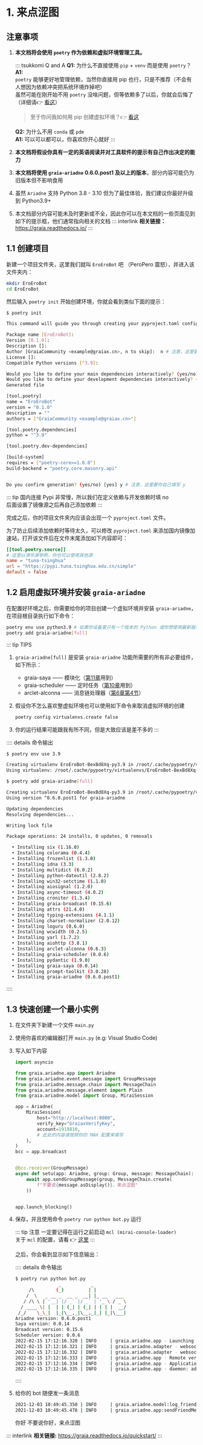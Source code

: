 # 1. 来点涩图

## 注意事项

1. **本文档将会使用 `poetry` 作为依赖和虚拟环境管理工具。**

   ::: tsukkomi Q and A
   **Q1:** 为什么不直接使用 `pip` + `venv` 而是使用 `poetry`？  
   **A1:**  
   `poetry` 能够更好地管理依赖，当然你直接用 pip 也行，只是不推荐（不会有人想因为依赖冲突把系统环境炸掉吧）  
   虽然可能在刚开始不用 `poetry` 没啥问题，但等依赖多了以后，你就会后悔了（详细请👉 [看这](../before/Q&A.md#_4-关于-poetry)）

   > 至于你问我如何用 pip 创建虚拟环境？👉 [看这](../before/Q&A.md#_9-当你遇到不会的东西的时候)

   **Q2:** 为什么不用 `conda` 或 `pdm`  
   **A1:** 可以可以都可以，你喜欢你开心就好
   :::

2. **本文档将假设你具有一定的英语阅读并对工具软件的提示有自己作出决定的能力**
3. **本文档将使用 `graia-ariadne` 0.6.0.post1 及以上的版本**，部分内容可能仍为旧版本但不影响食用
4. 虽然 `Ariadne` 支持 Python 3.8 - 3.10 但为了最佳体验，我们建议你最好升级到 Python3.9+
5. 本文档部分内容可能未及时更新或不全，因此你可以在本文档的一些页面见到如下的提示框，他们通常指向相关的文档
   ::: interlink
   **相关链接：**<https://graia.readthedocs.io/>
   :::

## 1.1 创建项目

新建一个项目文件夹，这里我们就叫 `EroEroBot` 吧 （<Curtain>PeroPero 震怒</Curtain>），并进入该文件夹内：

``` bash
mkdir EroEroBot
cd EroEroBot
```

然后输入 `poetry init` 开始创建环境，你就会看到类似下面的提示：

``` bash
$ poetry init

This command will guide you through creating your pyproject.toml config.

Package name [EroEroBot]:
Version [0.1.0]:
Description []:
Author [GraiaCommunity <example@graiax.cn>, n to skip]:  n # 注意，这里要你自己填写 n
License []:
Compatible Python versions [^3.9]:

Would you like to define your main dependencies interactively? (yes/no) [yes] n # 注意，这里要你自己填写 n
Would you like to define your development dependencies interactively? (yes/no) [yes] n # 注意，这里要你自己填写 n
Generated file

[tool.poetry]
name = "EroEroBot"
version = "0.1.0"
description = ""
authors = ["GraiaCommunity <example@graiax.cn>"]

[tool.poetry.dependencies]
python = "^3.9"

[tool.poetry.dev-dependencies]

[build-system]
requires = ["poetry-core>=1.0.0"]
build-backend = "poetry.core.masonry.api"


Do you confirm generation? (yes/no) [yes] y # 注意，这里要你自己填写 y
```

::: tip
国内连接 Pypi 非常慢，所以我们在定义依赖与开发依赖时填 no  
后面设置了镜像源之后再自己添加依赖
:::

完成之后，你的项目文件夹内应该会出现一个 `pyproject.toml` 文件。

为了防止后续添加依赖时等待太久，可以修改 `pyproject.toml` 来添加国内镜像加速站，打开该文件后在文件末尾添加如下内容即可：

``` toml
[[tool.poetry.source]]
# 这里以清华源举例，你也可以使用其他源
name = "tuna-tsinghua"
url = "https://pypi.tuna.tsinghua.edu.cn/simple"
default = false
```

## 1.2 启用虚拟环境并安装 `graia-ariadne`

在配置好环境之后，你需要给你的项目创建一个虚拟环境并安装 `graia-ariadne`，在项目根目录执行如下命令：

``` bash
poetry env use python3.9 # 如果你设备里只有一个版本的 Python 或你想使用最新版本，则这一条命令可以不执行
poetry add graia-ariadne[full]
```

::: tip TIPS

1. `graia-ariadne[full]` 是安装 `graia-ariadne` 功能所需要的所有非必要组件，如下所示：

   - graia-saya —— 模块化（[第11章](./11_classification.md)用到）
   - graia-scheduler —— 定时任务（[第10章](./10_ohayou_oniichan.md)用到）
   - arclet-alconna —— 消息链处理器（[第6章第4节](./6_4_alconna.md)）

2. 假设你不怎么喜欢整虚拟环境也可以使用如下命令来取消虚拟环境的创建

   ``` bash
   poetry config virtualenvs.create false
   ```

3. 你的运行结果可能跟我有所不同，但是大致应该是差不多的
:::

:::: details 命令输出

``` bash
$ poetry env use 3.9

Creating virtualenv EroEroBot-BexBd8Xq-py3.9 in /root/.cache/pypoetry/virtualenvs
Using virtualenv: /root/.cache/pypoetry/virtualenvs/EroEroBot-BexBd8Xq-py3.9
```

``` bash
$ poetry add graia-ariadne[full]

Creating virtualenv EroEroBot-BexBd8Xq-py3.9 in /root/.cache/pypoetry/virtualenvs
Using version ^0.6.0.post1 for graia-ariadne

Updating dependencies
Resolving dependencies...

Writing lock file

Package operations: 24 installs, 0 updates, 0 removals

  • Installing six (1.16.0)
  • Installing colorama (0.4.4)
  • Installing frozenlist (1.3.0)
  • Installing idna (3.3)
  • Installing multidict (6.0.2)
  • Installing python-dateutil (2.8.2)
  • Installing win32-setctime (1.1.0)
  • Installing aiosignal (1.2.0)
  • Installing async-timeout (4.0.2)
  • Installing croniter (1.3.4)
  • Installing graia-broadcast (0.15.6)
  • Installing attrs (21.4.0)
  • Installing typing-extensions (4.1.1)
  • Installing charset-normalizer (2.0.12)
  • Installing loguru (0.6.0)
  • Installing wcwidth (0.2.5)
  • Installing yarl (1.7.2)
  • Installing aiohttp (3.8.1)
  • Installing arclet-alconna (0.6.3)
  • Installing graia-scheduler (0.0.6)
  • Installing pydantic (1.9.0)
  • Installing graia-saya (0.0.14)
  • Installing prompt-toolkit (3.0.28)
  • Installing graia-ariadne (0.6.0.post1)
```

::::

## 1.3 快速创建一个最小实例

1. 在文件夹下新建一个文件 `main.py`
2. 使用你喜欢的编辑器打开 `main.py` (e.g: Visual Studio Code)
3. 写入如下内容

   ``` python
   import asyncio

   from graia.ariadne.app import Ariadne
   from graia.ariadne.event.message import GroupMessage
   from graia.ariadne.message.chain import MessageChain
   from graia.ariadne.message.element import Plain
   from graia.ariadne.model import Group, MiraiSession

   app = Ariadne(
       MiraiSession(
           host="http://localhost:8080",
           verify_key="GraiaxVerifyKey",
           account=1919810,
           # 此处的内容请按照你的 MAH 配置来填写
       ),
   )
   bcc = app.broadcast


   @bcc.receiver(GroupMessage)
   async def setu(app: Ariadne, group: Group, message: MessageChain):
       await app.sendGroupMessage(group, MessageChain.create(
           f"不要说{message.asDisplay()}，来点涩图"
       ))


   app.launch_blocking()
   ```

4. 保存，并且使用命令 `poetry run python bot.py` 运行

   ::: tip 注意
   一定要记得在运行之前启动 `mcl (mirai-console-loader)`  
   关于 `mcl` 的配置，请看 👉 [这里](../before/Q&A.md#_3-关于-mirai-环境)
   :::

   之后，你会看到显示如下信息输出：

   :::: details 命令输出
   ``` bash
   $ poetry run python bot.py
                   _           _
        /\        (_)         | |
       /  \   _ __ _  __ _  __| |_ __   ___
      / /\ \ | '__| |/ _` |/ _` | '_ \ / _ \
     / ____ \| |  | | (_| | (_| | | | |  __/
    /_/    \_\_|  |_|\__,_|\__,_|_| |_|\___|
   Ariadne version: 0.6.0.post1
   Saya version: 0.0.14
   Broadcast version: 0.15.6
   Scheduler version: 0.0.6
   2022-02-15 17:12:16.320 | INFO     | graia.ariadne.app - Launching app...
   2022-02-15 17:12:16.321 | INFO     | graia.ariadne.adapter - websocket: connected
   2022-02-15 17:12:16.332 | INFO     | graia.ariadne.adapter - websocket: ping task created
   2022-02-15 17:12:16.333 | INFO     | graia.ariadne.app - Remote version: 2.5.0
   2022-02-15 17:12:16.334 | INFO     | graia.ariadne.app - Application launched with 0.012s
   2022-02-15 17:12:16.335 | INFO     | graia.ariadne.app - daemon: adapter started
   ```
   ::::

5. 给你的 bot 随便发一条消息

   ``` bash
   2021-12-03 10:49:45.350 | INFO     | graia.ariadne.model:log_friend_message:114 - 1919810: [Graiax(114514)] -> '你好'
   2021-12-03 10:49:45.478 | INFO     | graia.ariadne.app:sendFriendMessage:114 - [BOT 1919810] Friend(114514) <- '不要说你好，来点涩图'
   ```

   <ChatPanel title="GraiaCommunity">
      <ChatMessage name="GraiaX" onright>你好</ChatMessage>
      <ChatMessage name="EroEroBot" :avatar="$withBase('/avatar/ero.webp')">不要说你好，来点涩图</ChatMessage>
   </ChatPanel>

::: interlink
**相关链接:** <https://graia.readthedocs.io/quickstart/>
:::
